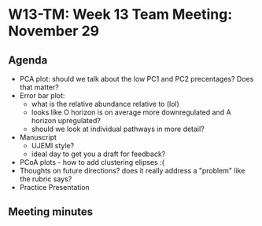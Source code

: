 # W13-TM: Week 13 Team Meeting: November 29

## Agenda

* PCA plot: should we talk about the low PC1 and PC2 precentages? Does that matter?
* Error bar plot:
  * what is the relative abundance relative to (lol)
  * looks like O horizon is on average more downregulated and A horizon upregulated?
  * should we look at individual pathways in more detail?
* Manuscript
  * UJEMI style?
  * ideal day to get you a draft for feedback?
* PCoA plots - how to add clustering elipses :(
* Thoughts on future directions? does it really address a "problem" like the rubric says?
* Practice Presentation

## Meeting minutes
